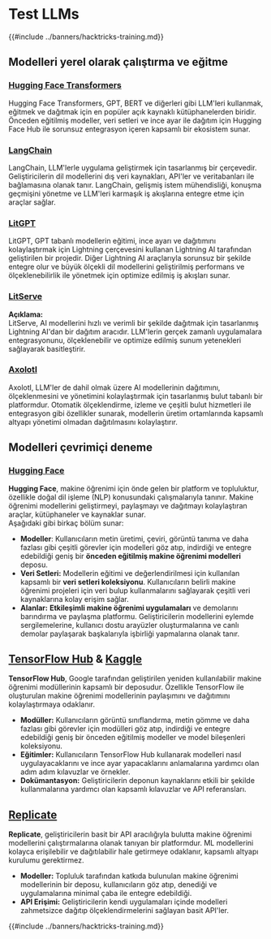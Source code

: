 # Test LLMs

{{#include ../banners/hacktricks-training.md}}

## Modelleri yerel olarak çalıştırma ve eğitme

### [**Hugging Face Transformers**](https://github.com/huggingface/transformers)

Hugging Face Transformers, GPT, BERT ve diğerleri gibi LLM'leri kullanmak, eğitmek ve dağıtmak için en popüler açık kaynaklı kütüphanelerden biridir. Önceden eğitilmiş modeller, veri setleri ve ince ayar ile dağıtım için Hugging Face Hub ile sorunsuz entegrasyon içeren kapsamlı bir ekosistem sunar.

### [**LangChain**](https://github.com/langchain-ai/langchain)

LangChain, LLM'lerle uygulama geliştirmek için tasarlanmış bir çerçevedir. Geliştiricilerin dil modellerini dış veri kaynakları, API'ler ve veritabanları ile bağlamasına olanak tanır. LangChain, gelişmiş istem mühendisliği, konuşma geçmişini yönetme ve LLM'leri karmaşık iş akışlarına entegre etme için araçlar sağlar.

### [**LitGPT**](https://github.com/Lightning-AI/litgpt)

LitGPT, GPT tabanlı modellerin eğitimi, ince ayarı ve dağıtımını kolaylaştırmak için Lightning çerçevesini kullanan Lightning AI tarafından geliştirilen bir projedir. Diğer Lightning AI araçlarıyla sorunsuz bir şekilde entegre olur ve büyük ölçekli dil modellerini geliştirilmiş performans ve ölçeklenebilirlik ile yönetmek için optimize edilmiş iş akışları sunar.

### [**LitServe**](https://github.com/Lightning-AI/LitServe)

**Açıklama:**\
LitServe, AI modellerini hızlı ve verimli bir şekilde dağıtmak için tasarlanmış Lightning AI'dan bir dağıtım aracıdır. LLM'lerin gerçek zamanlı uygulamalara entegrasyonunu, ölçeklenebilir ve optimize edilmiş sunum yetenekleri sağlayarak basitleştirir.

### [**Axolotl**](https://github.com/axolotl-ai-cloud/axolotl)

Axolotl, LLM'ler de dahil olmak üzere AI modellerinin dağıtımını, ölçeklenmesini ve yönetimini kolaylaştırmak için tasarlanmış bulut tabanlı bir platformdur. Otomatik ölçeklendirme, izleme ve çeşitli bulut hizmetleri ile entegrasyon gibi özellikler sunarak, modellerin üretim ortamlarında kapsamlı altyapı yönetimi olmadan dağıtılmasını kolaylaştırır.

## Modelleri çevrimiçi deneme

### [**Hugging Face**](https://huggingface.co/)

**Hugging Face**, makine öğrenimi için önde gelen bir platform ve topluluktur, özellikle doğal dil işleme (NLP) konusundaki çalışmalarıyla tanınır. Makine öğrenimi modellerini geliştirmeyi, paylaşmayı ve dağıtmayı kolaylaştıran araçlar, kütüphaneler ve kaynaklar sunar.\
Aşağıdaki gibi birkaç bölüm sunar:

* **Modeller**: Kullanıcıların metin üretimi, çeviri, görüntü tanıma ve daha fazlası gibi çeşitli görevler için modelleri göz atıp, indirdiği ve entegre edebildiği geniş bir **önceden eğitilmiş makine öğrenimi modelleri** deposu.
* **Veri Setleri:** Modellerin eğitimi ve değerlendirilmesi için kullanılan kapsamlı bir **veri setleri koleksiyonu**. Kullanıcıların belirli makine öğrenimi projeleri için veri bulup kullanmalarını sağlayarak çeşitli veri kaynaklarına kolay erişim sağlar.
* **Alanlar:** **Etkileşimli makine öğrenimi uygulamaları** ve demolarını barındırma ve paylaşma platformu. Geliştiricilerin modellerini eylemde sergilemelerine, kullanıcı dostu arayüzler oluşturmalarına ve canlı demolar paylaşarak başkalarıyla işbirliği yapmalarına olanak tanır.

## [**TensorFlow Hub**](https://www.tensorflow.org/hub) **&** [**Kaggle**](https://www.kaggle.com/)

**TensorFlow Hub**, Google tarafından geliştirilen yeniden kullanılabilir makine öğrenimi modüllerinin kapsamlı bir deposudur. Özellikle TensorFlow ile oluşturulan makine öğrenimi modellerinin paylaşımını ve dağıtımını kolaylaştırmaya odaklanır.

* **Modüller:** Kullanıcıların görüntü sınıflandırma, metin gömme ve daha fazlası gibi görevler için modülleri göz atıp, indirdiği ve entegre edebildiği geniş bir önceden eğitilmiş modeller ve model bileşenleri koleksiyonu.
* **Eğitimler:** Kullanıcıların TensorFlow Hub kullanarak modelleri nasıl uygulayacaklarını ve ince ayar yapacaklarını anlamalarına yardımcı olan adım adım kılavuzlar ve örnekler.
* **Dokümantasyon:** Geliştiricilerin deponun kaynaklarını etkili bir şekilde kullanmalarına yardımcı olan kapsamlı kılavuzlar ve API referansları.

## [**Replicate**](https://replicate.com/home)

**Replicate**, geliştiricilerin basit bir API aracılığıyla bulutta makine öğrenimi modellerini çalıştırmalarına olanak tanıyan bir platformdur. ML modellerini kolayca erişilebilir ve dağıtılabilir hale getirmeye odaklanır, kapsamlı altyapı kurulumu gerektirmez.

* **Modeller:** Topluluk tarafından katkıda bulunulan makine öğrenimi modellerinin bir deposu, kullanıcıların göz atıp, denediği ve uygulamalarına minimal çaba ile entegre edebildiği.
* **API Erişimi:** Geliştiricilerin kendi uygulamaları içinde modelleri zahmetsizce dağıtıp ölçeklendirmelerini sağlayan basit API'ler.


{{#include ../banners/hacktricks-training.md}}
